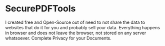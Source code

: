 # SecurePDFTools
I created free and Open-Source out of need to not share the data to websites that do it for you and probably sell your data. Everything happens in browser and does not leave the browser, not stored on any server whatsoever. Complete Privacy for your Documents.
